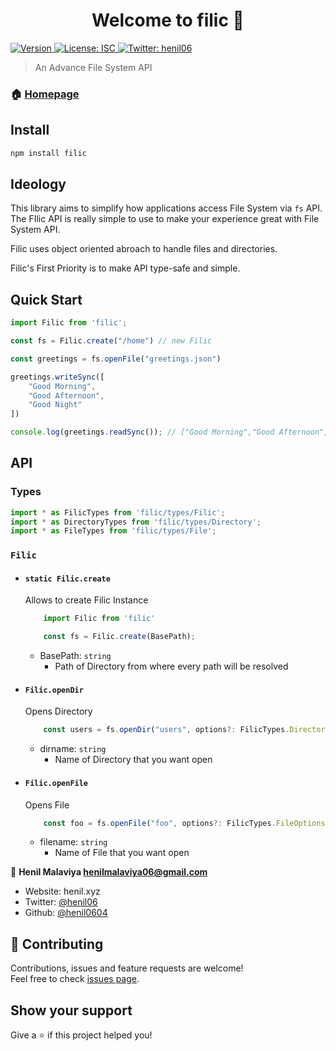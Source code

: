 <h1 align="center">Welcome to filic 👋</h1>
<p>
  <a href="https://www.npmjs.com/package/filic" target="_blank">
    <img alt="Version" src="https://img.shields.io/npm/v/filic.svg">
  </a>
  <a href="#" target="_blank">
    <img alt="License: ISC" src="https://img.shields.io/badge/License-ISC-yellow.svg" />
  </a>
  <a href="https://twitter.com/henil06" target="_blank">
    <img alt="Twitter: henil06" src="https://img.shields.io/twitter/follow/henil06.svg?style=social" />
  </a>
</p>

> An Advance File System API

### 🏠 [Homepage](https://github.com/henil0604/filic#readme)

## Install

```sh
npm install filic
```

## Ideology

This library aims to simplify how applications access File System via `fs` API. The FIlic API is really simple to use to make your experience great with File System API.

Filic uses object oriented abroach to handle files and directories. 

Filic's First Priority is to make API type-safe and simple.


## Quick Start

```js
import Filic from 'filic';

const fs = Filic.create("/home") // new Filic

const greetings = fs.openFile("greetings.json")

greetings.writeSync([
    "Good Morning",
    "Good Afternoon",
    "Good Night"
])

console.log(greetings.readSync()); // ["Good Morning","Good Afternoon","Good Night"]

```


## API

### Types

```js
import * as FilicTypes from 'filic/types/Filic';
import * as DirectoryTypes from 'filic/types/Directory';
import * as FileTypes from 'filic/types/File';
```

### `Filic`

- #### `static Filic.create`

    Allows to create Filic Instance
    ```js
        import Filic from 'filic'

        const fs = Filic.create(BasePath);
    ```

    - BasePath: `string`
        - Path of Directory from where every path will be resolved

- #### `Filic.openDir`

    Opens Directory

    ```js
        const users = fs.openDir("users", options?: FilicTypes.DirectoryOptions);
    ```

    - dirname: `string`
        - Name of Directory that you want open

- #### `Filic.openFile`

    Opens File

    ```js
        const foo = fs.openFile("foo", options?: FilicTypes.FileOptions);
    ```

    - filename: `string`
        - Name of File that you want open


👤 **Henil Malaviya <henilmalaviya06@gmail.com>**

* Website: henil.xyz
* Twitter: [@henil06](https://twitter.com/henil06)
* Github: [@henil0604](https://github.com/henil0604)

## 🤝 Contributing

Contributions, issues and feature requests are welcome!<br />Feel free to check [issues page](https://github.com/henil0604/filic/issues). 

## Show your support

Give a ⭐️ if this project helped you!